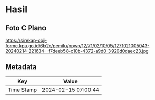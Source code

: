 # Hasil

## Foto C Plano

https://sirekap-obj-formc.kpu.go.id/6b2c/pemilu/ppwp/12/71/02/10/05/1271021005043-20240214-221634--f7deeb58-c10b-4372-a9d0-3920d0daec23.jpg


## Metadata

| Key        | Value               |
| ---------- | ------------------- |
| Time Stamp | 2024-02-15 07:00:44 |



